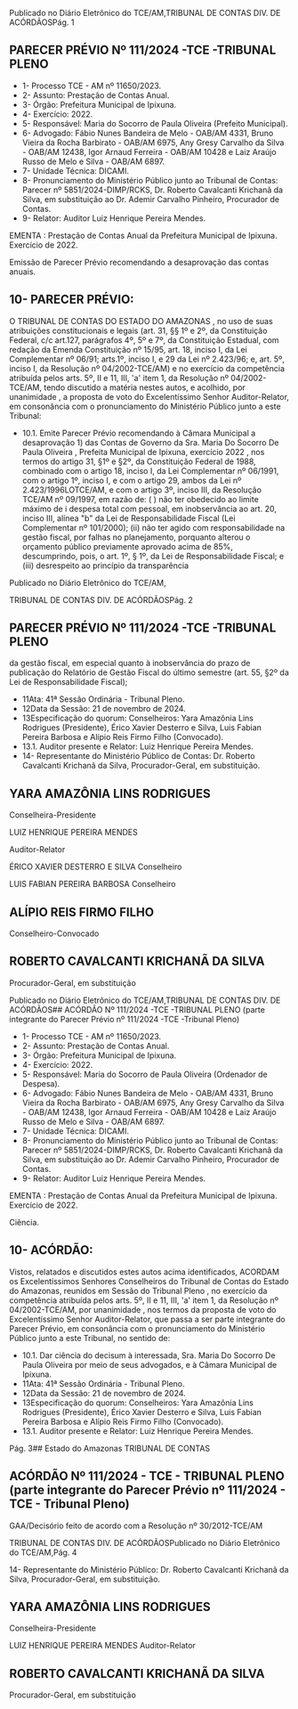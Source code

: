 Publicado  no  Diário  Eletrônico do TCE/AM,TRIBUNAL DE CONTAS DIV. DE ACÓRDÃOSPág. 1

## PARECER PRÉVIO Nº 111/2024 -TCE -TRIBUNAL PLENO

- 1- Processo TCE - AM nº 11650/2023.
- 2- Assunto: Prestação de Contas Anual.
- 3- Órgão: Prefeitura Municipal de Ipixuna.
- 4- Exercício: 2022.
- 5- Responsável: Maria do Socorro de Paula Oliveira (Prefeito Municipal).
- 6- Advogado: Fábio Nunes Bandeira de Melo - OAB/AM 4331, Bruno Vieira da Rocha Barbirato - OAB/AM 6975, Any Gresy Carvalho da Silva - OAB/AM 12438, Igor Arnaud Ferreira - OAB/AM 10428 e Laiz Araújo Russo de Melo e Silva - OAB/AM 6897.
- 7- Unidade Técnica: DICAMI.
- 8- Pronunciamento  do  Ministério  Público  junto  ao  Tribunal  de  Contas: Parecer  nº 5851/2024-DIMP/RCKS, Dr. Roberto Cavalcanti Krichanã da Silva, em substituição ao Dr. Ademir Carvalho Pinheiro, Procurador de Contas.
- 9- Relator: Auditor Luiz Henrique Pereira Mendes.

EMENTA : Prestação de Contas Anual da Prefeitura Municipal de Ipixuna. Exercício de 2022.

Emissão de Parecer Prévio recomendando a desaprovação das contas anuais.

## 10-  PARECER PRÉVIO:

O  TRIBUNAL  DE  CONTAS  DO  ESTADO  DO  AMAZONAS ,  no  uso  de  suas atribuições  constitucionais  e  legais  (art.  31,  §§  1º  e  2º,  da  Constituição  Federal,  c/c art.127,  parágrafos  4º,  5º  e  7º,  da  Constituição  Estadual,  com  redação  da  Emenda Constituição nº 15/95, art. 18, inciso I, da Lei Complementar nº 06/91; arts.1º, inciso I, e 29  da  Lei  nº  2.423/96;  e,  art.  5º,  inciso  I,  da  Resolução  nº  04/2002-TCE/AM)  e  no exercício da competência atribuída pelos arts. 5º, II e 11, III, 'a' item 1, da Resolução nº 04/2002-TCE/AM, tendo discutido a matéria nestes autos, e acolhido, por unanimidade , a  proposta  de  voto  do  Excelentíssimo  Senhor Auditor-Relator, em consonância com o pronunciamento do Ministério Público junto a este Tribunal:

- 10.1. Emite Parecer Prévio recomendando à Câmara Municipal a desaprovação 1) das Contas de Governo da Sra. Maria Do Socorro De Paula  Oliveira , Prefeita  Municipal  de  Ipixuna, exercício  2022 , nos termos  do  artigo  31,  §1º  e  §2º,  da  Constituição  Federal  de  1988, combinado com o artigo 18, inciso I, da Lei Complementar nº 06/1991, com o artigo 1º, inciso I, e com o artigo 29, ambos da Lei nº 2.423/1996LOTCE/AM,  e  com  o  artigo  3º,  inciso  III,  da  Resolução  TCE/AM  nº 09/1997,  em  razão  de:  ( )  não  ter  obedecido  ao  limite  máximo  de i despesa total com pessoal, em inobservância ao art. 20, inciso III, alínea "b" da Lei de Responsabilidade Fiscal (Lei Complementar nº 101/2000); (ii)  não  ter  agido  com  responsabilidade  na  gestão  fiscal,  por  falhas  no planejamento, porquanto alterou o orçamento público previamente aprovado acima de 85%, descumprindo, pois, o art. 1º, § 1º, da Lei de Responsabilidade Fiscal; e (iii) desrespeito ao princípio da transparência

Publicado  no  Diário  Eletrônico do TCE/AM,

TRIBUNAL DE CONTAS DIV. DE ACÓRDÃOSPág. 2

## PARECER PRÉVIO Nº 111/2024 -TCE -TRIBUNAL PLENO

da  gestão  fiscal,  em  especial  quanto  à  inobservância  do  prazo  de publicação do Relatório de Gestão Fiscal do último semestre (art. 55, §2º da Lei de Responsabilidade Fiscal);

- 11Ata: 41ª Sessão Ordinária - Tribunal Pleno.
- 12Data da Sessão: 21 de novembro de 2024.
- 13Especificação do quorum: Conselheiros: Yara Amazônia Lins Rodrigues (Presidente), Érico Xavier Desterro e Silva, Luis Fabian Pereira Barbosa e Alípio Reis Firmo Filho (Convocado).
- 13.1. Auditor presente e Relator: Luiz Henrique Pereira Mendes.
- 14-  Representante do Ministério Público de Contas: Dr. Roberto Cavalcanti Krichanã da Silva, Procurador-Geral, em substituição.

## YARA AMAZÔNIA LINS RODRIGUES

Conselheira-Presidente

LUIZ HENRIQUE PEREIRA MENDES

Auditor-Relator

ÉRICO XAVIER DESTERRO E SILVA Conselheiro

LUIS FABIAN PEREIRA BARBOSA Conselheiro

## ALÍPIO REIS FIRMO FILHO

Conselheiro-Convocado

## ROBERTO CAVALCANTI KRICHANÃ DA SILVA

Procurador-Geral, em substituição

Publicado  no  Diário  Eletrônico do TCE/AM,TRIBUNAL DE CONTAS DIV. DE ACÓRDÃOS## ACÓRDÃO Nº 111/2024 -TCE -TRIBUNAL PLENO (parte integrante do Parecer Prévio nº 111/2024 -TCE -Tribunal Pleno)

- 1- Processo TCE - AM nº 11650/2023.
- 2- Assunto: Prestação de Contas Anual.
- 3- Órgão: Prefeitura Municipal de Ipixuna.
- 4- Exercício: 2022.
- 5- Responsável: Maria do Socorro de Paula Oliveira (Ordenador de Despesa).
- 6- Advogado: Fábio  Nunes  Bandeira de Melo - OAB/AM 4331, Bruno Vieira da Rocha Barbirato - OAB/AM 6975, Any Gresy Carvalho da Silva - OAB/AM 12438, Igor Arnaud Ferreira - OAB/AM 10428 e Laiz Araújo Russo de Melo e Silva - OAB/AM 6897.
- 7- Unidade Técnica: DICAMI.
- 8- Pronunciamento  do  Ministério  Público  junto  ao  Tribunal  de  Contas: Parecer  nº 5851/2024-DIMP/RCKS, Dr. Roberto Cavalcanti Krichanã da Silva, em substituição ao Dr. Ademir Carvalho Pinheiro, Procurador de Contas.
- 9- Relator: Auditor Luiz Henrique Pereira Mendes.

EMENTA : Prestação de Contas Anual da Prefeitura Municipal de Ipixuna. Exercício de 2022.

Ciência.

## 10-  ACÓRDÃO:

Vistos, relatados e discutidos estes autos acima identificados, ACORDAM os Excelentíssimos Senhores Conselheiros do Tribunal de Contas do Estado do Amazonas, reunidos em Sessão do Tribunal Pleno , no exercício da competência atribuída pelos arts. 5º,  II  e  11,  III,  'a'  item  1,  da  Resolução  nº  04/2002-TCE/AM, por  unanimidade ,  nos termos da proposta de voto do Excelentíssimo Senhor Auditor-Relator, que passa a ser parte integrante do Parecer Prévio, em consonância com o pronunciamento do Ministério Público junto a este Tribunal, no sentido de:

- 10.1. Dar  ciência do decisum à  interessada, Sra.  Maria  Do  Socorro  De Paula Oliveira por meio de seus advogados, e à Câmara Municipal de Ipixuna.
- 11Ata: 41ª Sessão Ordinária - Tribunal Pleno.
- 12Data da Sessão: 21 de novembro de 2024.
- 13Especificação do quorum: Conselheiros: Yara Amazônia Lins Rodrigues (Presidente), Érico Xavier Desterro e Silva, Luis Fabian Pereira Barbosa e Alípio Reis Firmo Filho (Convocado).
- 13.1. Auditor presente e Relator: Luiz Henrique Pereira Mendes.

Pág. 3## Estado do Amazonas TRIBUNAL DE CONTAS

## ACÓRDÃO Nº 111/2024 - TCE - TRIBUNAL PLENO (parte integrante do Parecer Prévio nº 111/2024 - TCE - Tribunal Pleno)

GAA/Decisório feito de acordo com a Resolução nº 30/2012-TCE/AM

TRIBUNAL DE CONTAS DIV. DE ACÓRDÃOSPublicado  no  Diário  Eletrônico do TCE/AM,Pág. 4

14-  Representante do Ministério Público: Dr. Roberto Cavalcanti Krichanã da Silva, Procurador-Geral, em substituição.

## YARA AMAZÔNIA LINS RODRIGUES

Conselheira-Presidente

LUIZ HENRIQUE PEREIRA MENDES Auditor-Relator

## ROBERTO CAVALCANTI KRICHANÃ DA SILVA

Procurador-Geral, em substituição